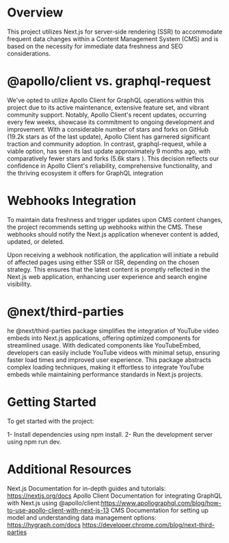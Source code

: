 # Overview

This project utilizes Next.js for server-side rendering (SSR) to accommodate frequent data changes within a Content Management System (CMS) and is based on the necessity for immediate data freshness and SEO considerations.

# @apollo/client vs. graphql-request

We've opted to utilize Apollo Client for GraphQL operations within this project due to its active maintenance, extensive feature set, and vibrant community support. Notably, Apollo Client's recent updates, occurring every few weeks, showcase its commitment to ongoing development and improvement. With a considerable number of stars and forks on GitHub (19.2k stars as of the last update), Apollo Client has garnered significant traction and community adoption. In contrast, graphql-request, while a viable option, has seen its last update approximately 9 months ago, with comparatively fewer stars and forks (5.6k stars ). This decision reflects our confidence in Apollo Client's reliability, comprehensive functionality, and the thriving ecosystem it offers for GraphQL integration

# Webhooks Integration

To maintain data freshness and trigger updates upon CMS content changes, the project recommends setting up webhooks within the CMS. These webhooks should notify the Next.js application whenever content is added, updated, or deleted.

Upon receiving a webhook notification, the application will initiate a rebuild of affected pages using either SSR or ISR, depending on the chosen strategy. This ensures that the latest content is promptly reflected in the Next.js web application, enhancing user experience and search engine visibility.

# @next/third-parties

he @next/third-parties package simplifies the integration of YouTube video embeds into Next.js applications, offering optimized components for streamlined usage. With dedicated components like YouTubeEmbed, developers can easily include YouTube videos with minimal setup, ensuring faster load times and improved user experience. This package abstracts complex loading techniques, making it effortless to integrate YouTube embeds while maintaining performance standards in Next.js projects.

# Getting Started

To get started with the project:

1- Install dependencies using npm install.
2- Run the development server using npm run dev.

# Additional Resources

Next.js Documentation for in-depth guides and tutorials: https://nextjs.org/docs
Apollo Client Documentation for integrating GraphQL with Next.js using @apollo/client:https://www.apollographql.com/blog/how-to-use-apollo-client-with-next-js-13
CMS Documentation for setting up model and understanding data management options: https://hygraph.com/docs
https://developer.chrome.com/blog/next-third-parties
